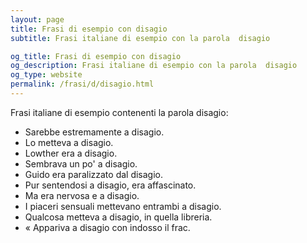 ```yaml
---
layout: page
title: Frasi di esempio con disagio 
subtitle: Frasi italiane di esempio con la parola  disagio

og_title: Frasi di esempio con disagio 
og_description: Frasi italiane di esempio con la parola  disagio
og_type: website
permalink: /frasi/d/disagio.html
---
```


Frasi italiane di esempio contenenti la parola disagio:


- Sarebbe estremamente a disagio.
- Lo metteva a disagio.
- Lowther era a disagio.
- Sembrava un po' a disagio.
- Guido era paralizzato dal disagio.
- Pur sentendosi a disagio, era affascinato.
- Ma era nervosa e a disagio.
- I piaceri sensuali mettevano entrambi a disagio.
- Qualcosa metteva a disagio, in quella libreria.
- « Appariva a disagio con indosso il frac.
